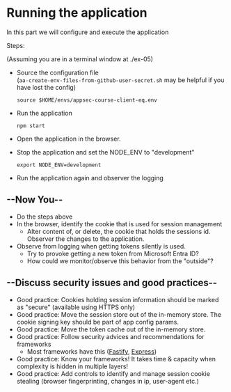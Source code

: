 # Running the application

In this part we will configure and execute the application

Steps:

(Assuming you are in a terminal window at ./ex-05)
  
* Source the configuration file</br>(`aa-create-env-files-from-github-user-secret.sh` may be helpful if you have lost the config)
  
    ```shell
    source $HOME/envs/appsec-course-client-eq.env
    ```

* Run the application 

    ```shell
    npm start
    ```

* Open the application in the browser.
* Stop the application and set the NODE_ENV to "development"

    ```shell
    export NODE_ENV=development
    ```

* Run the application again and observer the logging

## --Now You--

* Do the steps above
* In the browser, identify the cookie that is used for session management
  * Alter content of, or delete, the cookie that holds the sessions id. Observer the changes to the application.
* Observe from logging when getting tokens silently is used. 
  * Try to provoke getting a new token from Microsoft Entra ID?
  * How could we monitor/observe this behavior from the "outside"?

## --Discuss security issues and good practices--

* Good practice: Cookies holding session information should be marked as "secure" (available using HTTPS only)
* Good practice: Move the session store out of the in-memory store. The cookie signing key should be part of app config params.
* Good practice: Move the token cache out of the in-memory store.
* Good practice: Follow security advices and recommendations for frameworks
  * Most frameworks have this ([Fastify](https://www.fastify.io/docs/latest/Guides/Recommendations/), [Express](https://expressjs.com/en/advanced/best-practice-security.html))
* Good practice: Know your frameworks! It takes time & capacity when complexity is hidden in multiple layers!
* Good practice: Add controls to identify and manage session cookie stealing (browser fingerprinting, changes in ip, user-agent etc.)
